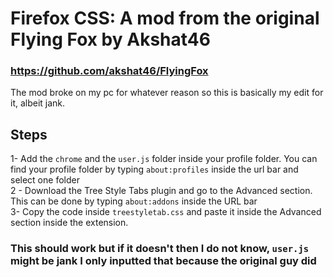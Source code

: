 # Firefox CSS: A mod from the original Flying Fox by Akshat46
### https://github.com/akshat46/FlyingFox
The mod broke on my pc for whatever reason so this is basically my edit for it, albeit jank.

## Steps 
1- Add the `chrome` and the `user.js` folder inside your profile folder. You can find your profile folder by typing `about:profiles` inside the url bar and select one folder </br>
2 - Download the Tree Style Tabs plugin and go to the Advanced section. This can be done by typing `about:addons` inside the URL bar </br>
3- Copy the code inside `treestyletab.css` and paste it inside the Advanced section inside the extension.


### This should work but if it doesn't then I do not know, `user.js` might be jank I only inputted that because the original guy did
